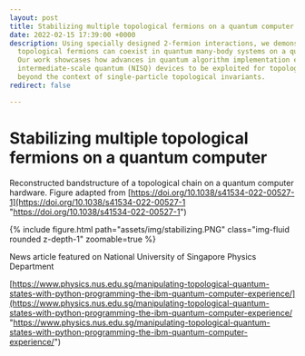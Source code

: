 ```yaml
---
layout: post
title: Stabilizing multiple topological fermions on a quantum computer
date: 2022-02-15 17:39:00 +0000
description: Using specially designed 2-fermion interactions, we demonstrate how multiple
  topological fermions can coexist in quantum many-body systems on a quantum computer.
  Our work showcases how advances in quantum algorithm implementation enable noisy
  intermediate-scale quantum (NISQ) devices to be exploited for topological stabilization
  beyond the context of single-particle topological invariants.
redirect: false

---
```

# Stabilizing multiple topological fermions on a quantum computer

Reconstructed bandstructure of a topological chain on a quantum computer hardware. Figure adapted from [https://doi.org/10.1038/s41534-022-00527-1](https://doi.org/10.1038/s41534-022-00527-1 "https://doi.org/10.1038/s41534-022-00527-1")

<div class="row mt-3">
    <div class="col-sm mt-3 mt-md-0">
        {% include figure.html path="assets/img/stabilizing.PNG" class="img-fluid rounded z-depth-1" zoomable=true %}
    </div>
</div>

News article featured on National University of Singapore Physics Department

[https://www.physics.nus.edu.sg/manipulating-topological-quantum-states-with-python-programming-the-ibm-quantum-computer-experience/](https://www.physics.nus.edu.sg/manipulating-topological-quantum-states-with-python-programming-the-ibm-quantum-computer-experience/ "https://www.physics.nus.edu.sg/manipulating-topological-quantum-states-with-python-programming-the-ibm-quantum-computer-experience/")